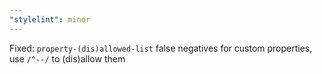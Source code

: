 ```yaml
---
"stylelint": minor
---
```


Fixed: `property-(dis)allowed-list` false negatives for custom properties, use `/^--/` to (dis)allow them
